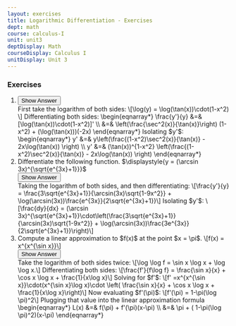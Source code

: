 ```yaml
---
layout: exercises
title: Logarithmic Differentiation - Exercises
dept: math
course: calculus-I
unit: unit3
deptDisplay: Math
courseDisplay: Calculus I
unitDisplay: Unit 3
---
```


### Exercises
<ol>
<li> <div class="exercise> Differentiate the following function. $\displaystyle{y = (\tan x)^{1-x^2}}$

<div class="answerBox">
<button onclick="myFunction('answer1')" class="answerButton">Show Answer</button>
<div  id="answer1" class="answer">
First take the logarithm of both sides:
\[\log(y) = \log(\tan(x))\cdot(1-x^2) \]
Differentiating both sides:
\begin{eqnarray*}
\frac{y'}{y} &=& [\log(\tan(x))\cdot(1-x^2)]' \\
&=& \left(\frac{\sec^2(x)}{\tan(x)}\right) (1-x^2) + (\log(\tan(x)))(-2x)
\end{eqnarray*}
Isolating $y'$:
\begin{eqnarray*}
y' &=& y\left(\frac{(1-x^2)\sec^2(x)}{\tan(x)} - 2x\log(\tan(x)) \right) \\
y' &=& (\tan(x))^{1-x^2} \left(\frac{(1-x^2)\sec^2(x)}{\tan(x)} - 2x\log(\tan(x)) \right)
\end{eqnarray*}
</div> 
</div>
</div>
</li>

<li> <div class="exercise"> Differentiate the following function. $\displaystyle{y = (\arcsin 3x)^{\sqrt{e^{3x}+1}}}$

<div class="answerBox">
<button onclick="myFunction('answer2')" class="answerButton">Show Answer</button>
<div  id="answer2" class="answer">
Taking the logarithm of both sides, and then differentiating:
\[\frac{y'}{y} = \frac{3\sqrt{e^{3x}+1}}{\arcsin(3x)\sqrt{1-9x^2}} + \log(\arcsin(3x))\frac{e^{3x}}{2\sqrt{e^{3x}+1}}\]
Isolating $y'$:
\[\frac{dy}{dx} = (\arcsin 3x)^{\sqrt{e^{3x}+1}}\cdot\left(\frac{3\sqrt{e^{3x}+1}}{\arcsin(3x)\sqrt{1-9x^2}} + \log(\arcsin(3x))\frac{3e^{3x}}{2\sqrt{e^{3x}+1}}\right)\]

</div> 
</div>
</div>
</li>

<li> <div class="exercise"> Compute a linear approximation to $f(x)$ at the point $x = \pi$.  \[f(x) = x^{x^{\sin x}}\]

<div class="answerBox">
<button onclick="myFunction('answer3')" class="answerButton">Show Answer</button>
<div  id="answer3" class="answer">
Take the logarithm of both sides twice:
\[\log \log f = \sin x \log x + \log \log x.\]
Differentiating both sides: 
\[\frac{f'}{f\log f} = \frac{\sin x}{x} + \cos x \log x + \frac{1}{x\log x}\]
Solving for $f'$:
\[f' =x^{x^{\sin x}}\cdot(x^{\sin x}\log x)\cdot \left( \frac{\sin x}{x} + \cos x \log x + \frac{1}{x\log x}\right)\]
Now evaluating $f'(\pi)$:
\[f'(\pi) = 1-\pi(\log \pi)^2\]
Plugging that value into the linear approximation formula
\begin{eqnarray*}
L(x) &=& f(\pi) + f'(\pi)(x-\pi) \\
&=& \pi + ( 1-\pi(\log \pi)^2)(x-\pi)
\end{eqnarray*}

</div> 
</div>
</div>
</li>

</ol>

